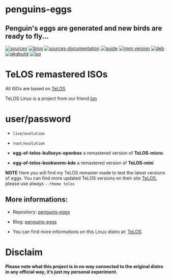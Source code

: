 penguins-eggs
=============

## Penguin&#39;s eggs are generated and new birds are ready to fly...
[![sources](https://img.shields.io/badge/github-sources-blue)](https://github.com/pieroproietti/penguins-eggs)
[![blog](https://img.shields.io/badge/blog-penguin's%20eggs-blue)](https://penguins-eggs.net)
[![sources-documentation](https://img.shields.io/badge/sources-documentation-blue)](https://penguins-eggs.net/sources-documentation/index.html)
[![guide](https://img.shields.io/badge/guide-penguin's%20eggs-blue)](https://penguins-eggs.net/book/)
[![npm version](https://img.shields.io/npm/v/penguins-eggs.svg)](https://npmjs.org/package/penguins-eggs)
[![deb](https://img.shields.io/badge/deb-packages-orange)](https://sourceforge.net/projects/penguins-eggs/files/DEBS)
[![pkgbuild](https://img.shields.io/badge/deb-packages-orange)](https://sourceforge.net/projects/penguins-eggs/files/PKGBUILD)
[![iso](https://img.shields.io/badge/iso-images-orange)](https://sourceforge.net/projects/penguins-eggs/files/ISOS)

# TeLOS remastered ISOs

All ISOs are based on [TeLOS](https://sourceforge.net/projects/teloslinux/)

TeLOS Linux is a project from our friend [Ion](https://sourceforge.net/u/telos/profile/)

# user/password
* ```live/evolution```
* ```root/evolution```

* **egg-of-telos-bullseye-openbox** a remastered version of **TeLOS-micro**.
* **egg-of-telos-bookworm-kde** a remastered version of **TeLOS-mini**

**NOTE** Here you will find my TeLOS remaster made to test the latest versions of eggs. You can find more updated TeLOS versions on their site [TeLOS](https://sourceforge.net/projects/teloslinux/), please use always ```--theme telos```

## More informations:

* Repository: [penguins-eggs](https://github.com/pieroproietti/penguins-eggs)
* Blog: [penguins-eggs](https://penguins-eggs.net)

* You can find more informations on this Linux distro at: [TeLOS](https://sourceforge.net/projects/teloslinux/).

# Disclaim
__Please note what this project is in no way connected to the original distro in any official way, it’s just my personal experiment.__
